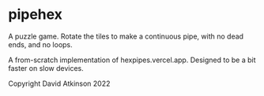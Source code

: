 # pipehex

A puzzle game. Rotate the tiles to make a continuous pipe, with no dead ends, and no loops.

A from-scratch implementation of hexpipes.vercel.app. Designed to be a bit faster on slow devices.

Copyright David Atkinson 2022

